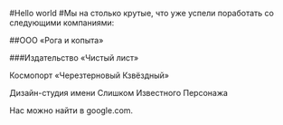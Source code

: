 #Hello world
#Мы на столько крутые, что уже успели поработать со следующими компаниями:

##ООО «Рога и копыта»

###Издательство «Чиcтый лист»

Космопорт «Черезтерновый Кзвёздный»

Дизайн-студия имени Слишком Известного Персонажа

Нас можно найти в google.com.
